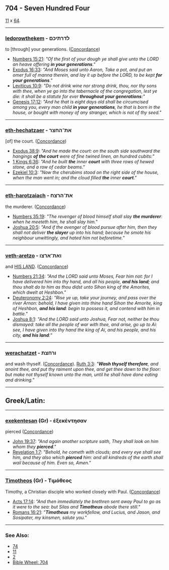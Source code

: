 ## 704 - Seven Hundred Four
[11](11) x [64](64).

---

### [ledorowthekem](/keys/LDRThIKMf) - לדרתיכם
to [through] your generations. ([Concordance](https://biblehub.com/hebrew/ledoroteichem_1755.htm))

- [Numbers 15:21](https://biblehub.com/numbers/15-21.htm): *"Of the first of your dough ye shall give unto the LORD an heave offering **in your generations**."*
- [Exodus 16:33](https://biblehub.com/exodus/16-33.htm): *"And Moses said unto Aaron, Take a pot, and put an omer full of manna therein, and lay it up before the LORD, to be kept **for your generations**."*
- [Leviticus 10:9](https://biblehub.com/leviticus/10-9.htm): *"Do not drink wine nor strong drink, thou, nor thy sons with thee, when ye go into the tabernacle of the congregation, lest ye die: it shall be a statute for ever **throughout your generations**:"*
- [Genesis 17:12](https://biblehub.com/genesis/17-12.htm): *"And he that is eight days old shall be circumcised among you, every man child **in your generations**, he that is born in the house, or bought with money of any stranger, which is not of thy seed."*

---

### [eth-hechatzaer](/keys/ATh-HChTzR) - את־החצר
[of] the court. ([Concordance](https://biblehub.com/hebrew/hechatzer_2691.htm))

- [Exodus 38:9](https://biblehub.com/exodus/38-9.htm): *"And he made the court: on the south side southward the hangings **of the court** were of fine twined linen, an hundred cubits:"*
- [1 Kings 6:36](https://biblehub.com/1_kings/6-36.htm): *"And he built **the** inner **court** with three rows of hewed stone, and a row of cedar beams."*
- [Ezekiel 10:3](https://biblehub.com/ezekiel/10-3.htm): *"Now the cherubims stood on the right side of the house, when the man went in; and the cloud filled **the** inner **court**."*

---

### [eth-harotzaiach](/keys/ATh-HRTzCh) - את־הרצח
the murderer. ([Concordance](https://biblehub.com/hebrew/harotzeach_7523.htm))

- [Numbers 35:19](https://biblehub.com/numbers/35-19.htm): *"The revenger of blood himself shall slay **the murderer**: when he meeteth him, he shall slay him."*
- [Joshua 20:5](https://biblehub.com/joshua/20-5.htm): *"And if the avenger of blood pursue after him, then they shall not deliver **the slayer** up into his hand; because he smote his neighbour unwittingly, and hated him not beforetime."*

---

### [veth-aretzo](/keys/VATh-ARTzV) - ואת־ארצו
and [HIS LAND](/keys/ARTzV). ([Concordance](https://biblehub.com/hebrew/artzo_776.htm))

- [Numbers 21:34](https://biblehub.com/numbers/21-34.htm): *"And the LORD said unto Moses, Fear him not: for I have delivered him into thy hand, and all his people, **and his land**; and thou shalt do to him as thou didst unto Sihon king of the Amorites, which dwelt at Heshbon."*
- [Deuteronomy 2:24](https://biblehub.com/deuteronomy/2-24.htm): *"Rise ye up, take your journey, and pass over the river Arnon: behold, I have given into thine hand Sihon the Amorite, king of Heshbon, **and his land**: begin to possess it, and contend with him in battle."*
- [Joshua 8:1](https://biblehub.com/joshua/8-1.htm): *"And the LORD said unto Joshua, Fear not, neither be thou dismayed: take all the people of war with thee, and arise, go up to Ai: see, I have given into thy hand the king of Ai, and his people, and his city, **and his land**:"*

---

### [werachatzet](/keys/VRChTzTh) - ורחצת
and wash thyself. ([Concordance](https://biblehub.com/hebrew/verachatzt_7364.htm)). [Ruth 3:3](https://biblehub.com/ruth/3-3.htm): *"**Wash thyself therefore**, and anoint thee, and put thy raiment upon thee, and get thee down to the floor: but make not thyself known unto the man, until he shall have done eating and drinking."*

---

## Greek/Latin:

---

### [exekentesan](/greek?word=exekenThsan) (Gr) - ἐξεκέντησαν
pierced ([Concordance](https://biblehub.com/greek/exekente_san_1574.htm))

- [John 19:37](https://biblehub.com/john/19-37.htm): *"And again another scripture saith, They shall look on him whom they **pierced**."*
- [Revelation 1:7](https://biblehub.com/revelation/1-7.htm): *"Behold, he cometh with clouds; and every eye shall see him, and they also which **pierced** him: and all kindreds of the earth shall wail because of him. Even so, Amen."*

---

### [Timotheos](/greek?word=timotheos) (Gr) - Τιμόθεος
Timothy, a Christian disciple who worked closely with Paul. ([Concordance](https://biblehub.com/greek/timotheos_5095.htm))

- [Acts 17:14](https://biblehub.com/acts/17-14.htm): *"And then immediately the brethren sent away Paul to go as it were to the sea: but Silas and **Timotheus** abode there still."*
- [Romans 16:21](https://biblehub.com/romans/16-21.htm): *"**Timotheus** my workfellow, and Lucius, and Jason, and Sosipater, my kinsmen, salute you."*

---

### See Also:

- [74](74)
- [11](11)
- [2](2)
- [Bible Wheel: 704](https://www.biblewheel.com//GR/GR_Database.php?SearchBy_Gematria=704)

